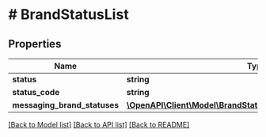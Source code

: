 # # BrandStatusList

## Properties

Name | Type | Description | Notes
------------ | ------------- | ------------- | -------------
**status** | **string** |  | [optional]
**status_code** | **string** |  | [optional]
**messaging_brand_statuses** | [**\OpenAPI\Client\Model\BrandStatusListMessagingBrandStatuses[]**](BrandStatusListMessagingBrandStatuses.md) |  | [optional]

[[Back to Model list]](../../README.md#models) [[Back to API list]](../../README.md#endpoints) [[Back to README]](../../README.md)
